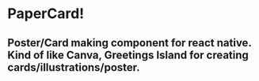 # PaperCard!

## Poster/Card making component for react native. Kind of like Canva, Greetings Island for creating cards/illustrations/poster.

